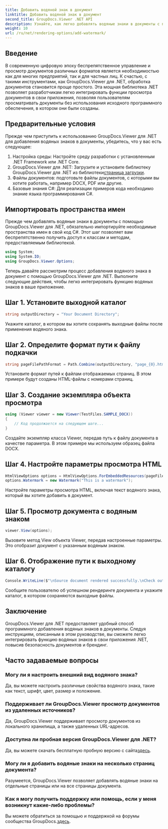 ```yaml
---
title: Добавить водяной знак в документ
linktitle: Добавить водяной знак в документ
second_title: GroupDocs.Viewer .NET API
description: Узнайте, как легко добавлять водяные знаки в документы с помощью GroupDocs.Viewer для .NET. Повысьте безопасность документов и брендинг с помощью этого простого руководства.
weight: 10
url: /ru/net/rendering-options/add-watermark/
---
```

## Введение
В современную цифровую эпоху беспрепятственное управление и просмотр документов различных форматов является необходимостью как для многих предприятий, так и для частных лиц. К счастью, с такими инструментами, как GroupDocs.Viewer для .NET, обработка документов становится проще простого. Эта мощная библиотека .NET позволяет разработчикам легко интегрировать функции просмотра документов в свои приложения, позволяя пользователям просматривать документы без использования исходного программного обеспечения, в котором они были созданы.
## Предварительные условия
Прежде чем приступить к использованию GroupDocs.Viewer для .NET для добавления водяных знаков в документы, убедитесь, что у вас есть следующее:
1. Настройка среды: Настройте среду разработки с установленным .NET Framework или .NET Core.
2.  GroupDocs.Viewer для .NET: Загрузите и установите библиотеку GroupDocs.Viewer для .NET из библиотеки[страница загрузки](https://releases.groupdocs.com/viewer/net/).
3. Файлы документов: подготовьте файлы документов, с которыми вы хотите работать, например DOCX, PDF или другие.
4. Базовые знания C#: Для реализации примеров кода необходимо знание языка программирования C#.

## Импортировать пространства имен
Прежде чем добавлять водяные знаки в документы с помощью GroupDocs.Viewer для .NET, обязательно импортируйте необходимые пространства имен в свой код C#. Этот шаг позволяет вам беспрепятственно получить доступ к классам и методам, предоставляемым библиотекой.

```csharp
using System;
using System.IO;
using GroupDocs.Viewer.Options;
```

Теперь давайте рассмотрим процесс добавления водяного знака в документ с помощью GroupDocs.Viewer для .NET. Выполните следующие действия, чтобы легко интегрировать функцию водяных знаков в ваше приложение.
## Шаг 1. Установите выходной каталог
```csharp
string outputDirectory = "Your Document Directory";
```
Укажите каталог, в котором вы хотите сохранять выходные файлы после применения водяного знака.
## Шаг 2. Определите формат пути к файлу подкачки
```csharp
string pageFilePathFormat = Path.Combine(outputDirectory, "page_{0}.html");
```
Установите формат путей к файлам отображаемых страниц. В этом примере будут созданы HTML-файлы с номерами страниц.
## Шаг 3. Создание экземпляра объекта просмотра
```csharp
using (Viewer viewer = new Viewer(TestFiles.SAMPLE_DOCX))
{
    // Код продолжается на следующем шаге...
}
```
Создайте экземпляр класса Viewer, передав путь к файлу документа в качестве параметра. В этом примере мы используем образец файла DOCX.
## Шаг 4. Настройте параметры просмотра HTML
```csharp
HtmlViewOptions options = HtmlViewOptions.ForEmbeddedResources(pageFilePathFormat);
options.Watermark = new Watermark("This is a watermark");
```
Настройте параметры просмотра HTML, включая текст водяного знака, который вы хотите добавить в документ.
## Шаг 5. Просмотр документа с водяным знаком
```csharp
viewer.View(options);
```
Вызовите метод View объекта Viewer, передав настроенные параметры. Это отобразит документ с указанным водяным знаком.
## Шаг 6. Отображение пути к выходному каталогу
```csharp
Console.WriteLine($"\nSource document rendered successfully.\nCheck output in {outputDirectory}.");
```
Сообщите пользователю об успешном рендеринге документа и укажите каталог, в котором сохраняются выходные файлы.

## Заключение
GroupDocs.Viewer для .NET предоставляет удобный способ программного добавления водяных знаков в документы. Следуя инструкциям, описанным в этом руководстве, вы сможете легко интегрировать функцию водяных знаков в свои приложения .NET, повысив безопасность документов и брендинг.
## Часто задаваемые вопросы
### Могу ли я настроить внешний вид водяного знака?
Да, вы можете настроить различные свойства водяного знака, такие как текст, шрифт, цвет, размер и положение.
### Поддерживает ли GroupDocs.Viewer просмотр документов из удаленных источников?
Да, GroupDocs.Viewer поддерживает просмотр документов из локального хранилища, а также удаленных URL-адресов.
### Доступна ли пробная версия GroupDocs.Viewer для .NET?
Да, вы можете скачать бесплатную пробную версию с сайта[здесь](https://releases.groupdocs.com/).
### Могу ли я добавить водяные знаки на несколько страниц документа?
Разумеется, GroupDocs.Viewer позволяет добавлять водяные знаки на отдельные страницы или на все страницы документа.
### Как я могу получить поддержку или помощь, если у меня возникнут какие-либо проблемы?
 Вы можете обратиться за помощью и поддержкой на форумы сообщества GroupDocs.[здесь](https://forum.groupdocs.com/c/viewer/9).